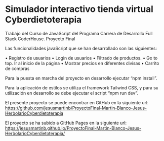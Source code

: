 # Simulador interactivo tienda virtual Cyberdietoterapia

Trabajo del Curso de JavaScript del Programa Carrera de Desarrollo Full Stack CoderHouse. Proyecto Final

Las funcionalidades javaScript que se han desarrollado son las siguientes:

•	Registro de usuarios
•	Login de usuarios
•	Filtrado de productos.
•	Go to top. Ir al inicio de la página
•	Mostrar precios en diferentes divisas
•	Carrito de compras


Para la puesta en marcha del proyecto en desarrollo ejecutar “npm install”.

Para la aplicación de estilos se utiliza el framework Tailwind CSS, y para su utilización en desarrollo se debe ejecutar el script “npm run dev”.

El presente proyecto se puede encontrar en GitHub en la siguiente url: https://github.com/jesusmartinb/ProyectoFinal-Martin-Blanco-Jesus-HerbolarioCyberdietoterapia

El proyecto se ha subido a GitHub Pages en la siguiente url: https://jesusmartinb.github.io/ProyectoFinal-Martin-Blanco-Jesus-HerbolarioCyberdietoterapia/